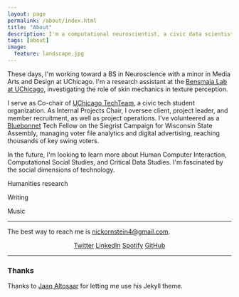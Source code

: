 ```yaml
---
layout: page
permalink: /about/index.html
title: "About"
description: I'm a computational neuroscientist, a civic data scientist, and a jazz pianist/songwriter.
tags: [about]
image:
  feature: landscape.jpg
---
```


These days, I'm working toward a BS in Neuroscience with a minor in Media Arts and Design at UChicago. I'm a research assistant at the [Bensmaia Lab at UChicago](https://bensmaialab.github.io), investigating the role of skin mechanics in texture perception.

I serve as Co-chair of [UChicago TechTeam](uchicagotechteam.com), a civic tech student organization. As Internal Projects Chair, I oversee client, project leader, and member recruitment, as well as project operations. I've volunteered as a [Bluebonnet](https://www.bluebonnetdata.org/) Tech Fellow on the Siegrist Campaign for Wisconsin State Assembly, managing voter file analytics and digital advertising, reaching thousands of key swing voters.

In the future, I'm looking to learn more about Human Computer Interaction, Computational Social Studies, and Critical Data Studies. I'm fascinated by the social dimensions of technology.

Humanities research

Writing

Music

---

The best way to reach me is [nickornstein4@gmail.com](mailto:nickornstein4@gmail.com). 

<p style="text-align:center">
<a href="https://twitter.com/ornsteinnick"><i class="fab fa-twitter"></i>Twitter</a>
<a href="https://www.linkedin.com/in/nicholas-ornstein-0571a7155/"><i class="fab fa-linkedin"></i>LinkedIn</a>
<a href="https://open.spotify.com/artist/6390rs9KTBkuqLehOrrL28"><i class="fab fa-spotify"></i>Spotify</a>
<a href="https://github.com/nbso13"><i class="fab fa-github"></i>GitHub</a>
</p>


---
### Thanks

Thanks to [Jaan Altosaar](https://github.com/altosaar/jaan.io) for letting me use his Jekyll theme.